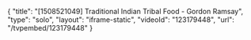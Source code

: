 {
    "title": "[1508521049] Traditional Indian Tribal Food - Gordon Ramsay",
    "type": "solo",
    "layout": "iframe-static",
    "videoId": "123179448",
    "url": "\/tvpembed\/123179448"
}